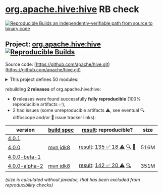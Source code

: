 [org.apache.hive:hive](https://central.sonatype.com/artifact/org.apache.hive/hive/versions) RB check
=======

[![Reproducible Builds](https://reproducible-builds.org/images/logos/rb.svg) an independently-verifiable path from source to binary code](https://reproducible-builds.org/)

## Project: [org.apache.hive:hive](https://central.sonatype.com/artifact/org.apache.hive/hive/versions) [![Reproducible Builds](https://img.shields.io/endpoint?url=https://raw.githubusercontent.com/jvm-repo-rebuild/reproducible-central/master/content/org/apache/hive/badge.json)](https://github.com/jvm-repo-rebuild/reproducible-central/blob/master/content/org/apache/hive/README.md)

Source code: [https://github.com/apache/hive.git](https://github.com/apache/hive.git)

<details><summary>This project defines 50 modules:</summary>

* [org.apache.hive.hcatalog:hive-hcatalog](https://central.sonatype.com/artifact/org.apache.hive.hcatalog/hive-hcatalog/overview)
* [org.apache.hive.hcatalog:hive-hcatalog-core](https://central.sonatype.com/artifact/org.apache.hive.hcatalog/hive-hcatalog-core/overview)
* [org.apache.hive.hcatalog:hive-hcatalog-pig-adapter](https://central.sonatype.com/artifact/org.apache.hive.hcatalog/hive-hcatalog-pig-adapter/overview)
* [org.apache.hive.hcatalog:hive-hcatalog-server-extensions](https://central.sonatype.com/artifact/org.apache.hive.hcatalog/hive-hcatalog-server-extensions/overview)
* [org.apache.hive.hcatalog:hive-webhcat](https://central.sonatype.com/artifact/org.apache.hive.hcatalog/hive-webhcat/overview)
* [org.apache.hive.hcatalog:hive-webhcat-java-client](https://central.sonatype.com/artifact/org.apache.hive.hcatalog/hive-webhcat-java-client/overview)
* [org.apache.hive.shims:hive-shims-0.23](https://central.sonatype.com/artifact/org.apache.hive.shims/hive-shims-0.23/overview)
* [org.apache.hive.shims:hive-shims-common](https://central.sonatype.com/artifact/org.apache.hive.shims/hive-shims-common/overview)
* [org.apache.hive.shims:hive-shims-scheduler](https://central.sonatype.com/artifact/org.apache.hive.shims/hive-shims-scheduler/overview)
* [org.apache.hive:hive](https://central.sonatype.com/artifact/org.apache.hive/hive/overview)
* [org.apache.hive:hive-accumulo-handler](https://central.sonatype.com/artifact/org.apache.hive/hive-accumulo-handler/overview)
* [org.apache.hive:hive-beeline](https://central.sonatype.com/artifact/org.apache.hive/hive-beeline/overview)
* [org.apache.hive:hive-classification](https://central.sonatype.com/artifact/org.apache.hive/hive-classification/overview)
* [org.apache.hive:hive-cli](https://central.sonatype.com/artifact/org.apache.hive/hive-cli/overview)
* [org.apache.hive:hive-common](https://central.sonatype.com/artifact/org.apache.hive/hive-common/overview)
* [org.apache.hive:hive-contrib](https://central.sonatype.com/artifact/org.apache.hive/hive-contrib/overview)
* [org.apache.hive:hive-druid-handler](https://central.sonatype.com/artifact/org.apache.hive/hive-druid-handler/overview)
* [org.apache.hive:hive-exec](https://central.sonatype.com/artifact/org.apache.hive/hive-exec/overview)
* [org.apache.hive:hive-hbase-handler](https://central.sonatype.com/artifact/org.apache.hive/hive-hbase-handler/overview)
* [org.apache.hive:hive-hplsql](https://central.sonatype.com/artifact/org.apache.hive/hive-hplsql/overview)
* [org.apache.hive:hive-jdbc](https://central.sonatype.com/artifact/org.apache.hive/hive-jdbc/overview)
* [org.apache.hive:hive-jdbc-handler](https://central.sonatype.com/artifact/org.apache.hive/hive-jdbc-handler/overview)
* [org.apache.hive:hive-kudu-handler](https://central.sonatype.com/artifact/org.apache.hive/hive-kudu-handler/overview)
* [org.apache.hive:hive-llap-client](https://central.sonatype.com/artifact/org.apache.hive/hive-llap-client/overview)
* [org.apache.hive:hive-llap-common](https://central.sonatype.com/artifact/org.apache.hive/hive-llap-common/overview)
* [org.apache.hive:hive-llap-ext-client](https://central.sonatype.com/artifact/org.apache.hive/hive-llap-ext-client/overview)
* [org.apache.hive:hive-llap-server](https://central.sonatype.com/artifact/org.apache.hive/hive-llap-server/overview)
* [org.apache.hive:hive-llap-tez](https://central.sonatype.com/artifact/org.apache.hive/hive-llap-tez/overview)
* [org.apache.hive:hive-metastore](https://central.sonatype.com/artifact/org.apache.hive/hive-metastore/overview)
* [org.apache.hive:hive-metastore-benchmarks](https://central.sonatype.com/artifact/org.apache.hive/hive-metastore-benchmarks/overview)
* [org.apache.hive:hive-metastore-tools](https://central.sonatype.com/artifact/org.apache.hive/hive-metastore-tools/overview)
* [org.apache.hive:hive-packaging](https://central.sonatype.com/artifact/org.apache.hive/hive-packaging/overview)
* [org.apache.hive:hive-parser](https://central.sonatype.com/artifact/org.apache.hive/hive-parser/overview)
* [org.apache.hive:hive-pre-upgrade](https://central.sonatype.com/artifact/org.apache.hive/hive-pre-upgrade/overview)
* [org.apache.hive:hive-serde](https://central.sonatype.com/artifact/org.apache.hive/hive-serde/overview)
* [org.apache.hive:hive-service](https://central.sonatype.com/artifact/org.apache.hive/hive-service/overview)
* [org.apache.hive:hive-service-rpc](https://central.sonatype.com/artifact/org.apache.hive/hive-service-rpc/overview)
* [org.apache.hive:hive-shims](https://central.sonatype.com/artifact/org.apache.hive/hive-shims/overview)
* [org.apache.hive:hive-shims-aggregator](https://central.sonatype.com/artifact/org.apache.hive/hive-shims-aggregator/overview)
* [org.apache.hive:hive-standalone-metastore](https://central.sonatype.com/artifact/org.apache.hive/hive-standalone-metastore/overview)
* [org.apache.hive:hive-standalone-metastore-common](https://central.sonatype.com/artifact/org.apache.hive/hive-standalone-metastore-common/overview)
* [org.apache.hive:hive-standalone-metastore-server](https://central.sonatype.com/artifact/org.apache.hive/hive-standalone-metastore-server/overview)
* [org.apache.hive:hive-storage-api](https://central.sonatype.com/artifact/org.apache.hive/hive-storage-api/overview)
* [org.apache.hive:hive-streaming](https://central.sonatype.com/artifact/org.apache.hive/hive-streaming/overview)
* [org.apache.hive:hive-testutils](https://central.sonatype.com/artifact/org.apache.hive/hive-testutils/overview)
* [org.apache.hive:hive-udf](https://central.sonatype.com/artifact/org.apache.hive/hive-udf/overview)
* [org.apache.hive:hive-upgrade-acid](https://central.sonatype.com/artifact/org.apache.hive/hive-upgrade-acid/overview)
* [org.apache.hive:hive-vector-code-gen](https://central.sonatype.com/artifact/org.apache.hive/hive-vector-code-gen/overview)
* [org.apache.hive:kafka-handler](https://central.sonatype.com/artifact/org.apache.hive/kafka-handler/overview)
* [org.apache.hive:metastore-tools-common](https://central.sonatype.com/artifact/org.apache.hive/metastore-tools-common/overview)
</details>

rebuilding **2 releases** of org.apache.hive:hive:
- **0** releases were found successfully **fully reproducible** (100% reproducible artifacts :white_check_mark:),
- 2 had issues (some unreproducible artifacts :warning:, see eventual :mag: diffoscope and/or :memo: issue tracker links):

| version | [build spec](/BUILDSPEC.md) | [result](https://reproducible-builds.org/docs/jvm/): reproducible? | size |
| -- | --------- | ------ | -- |
| [4.0.1](https://central.sonatype.com/artifact/org.apache.hive/hive/4.0.1/pom) | | | |
| [4.0.0](https://central.sonatype.com/artifact/org.apache.hive/hive/4.0.0/pom) | [mvn jdk8](hive-4.0.0.buildspec) | [result](hive-4.0.0.buildinfo): [135 :white_check_mark:  18 :warning:](hive-4.0.0.buildcompare) [:mag:](hive-4.0.0.diffoscope) [:memo:](https://issues.apache.org/jira/browse/HIVE-28186) | 516M |
| [4.0.0-beta-1](https://central.sonatype.com/artifact/org.apache.hive/hive/4.0.0-beta-1/pom) | | | |
| [4.0.0-alpha-2](https://central.sonatype.com/artifact/org.apache.hive/hive/4.0.0-alpha-2/pom) | [mvn jdk8](hive-4.0.0-alpha-2.buildspec) | [result](hive-4.0.0-alpha-2.buildinfo): [142 :white_check_mark:  20 :warning:](hive-4.0.0-alpha-2.buildcompare) [:mag:](hive-4.0.0-alpha-2.diffoscope) | 351M |

<i>(size is calculated without javadoc, that has been excluded from reproducibility checks)</i>
